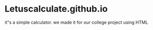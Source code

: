 # Letuscalculate.github.io


it"s a simple calculator. we made it for our college project using HTML 
